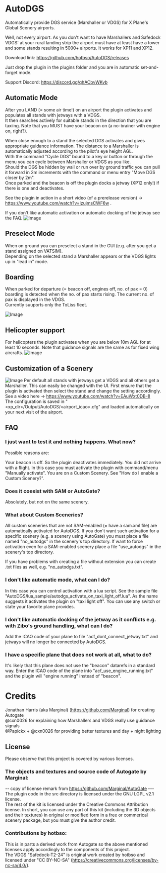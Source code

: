 # AutoDGS
Automatically provide DGS service (Marshaller or VDGS) for X Plane's Global Scenery airports.

Well, not every airport. As you don't want to have Marshallers and Safedock VDGS' at your rural landing strip the airport
must have at least have a tower and some stands resulting in 5000+ airports.
It works for XP11 and XP12.

Download link: https://github.com/hotbso/AutoDGS/releases

Just drop the plugin in the plugins folder and you are in automatic set-and-forget mode.

Support Discord: https://discord.gg/qhACbvWKvb

## Automatic Mode
After you LAND (= some air time!) on an airport the plugin activates and populates all stands with jetways with a VDGS.\
It then searches actively for suitable stands in the direction that you are taxiing.
Note that you MUST have your beacon on (a no-brainer with engine on, right?).

When close enough to a stand the selected DGS activates and gives appropriate guidance information.
The distance to a Marshaller is automatically adjusted according to the pilot's eye height AGL.\
With the command "Cycle DGS" bound to a key or button or through the menu you can cycle between Marshaller or VDGS as you like.\
Should the DGS be hidden by wall or run over by ground traffic you can pull it forward in 2m increments
with the command or menu entry "Move DGS closer by 2m".\
Once parked and the beacon is off the plugin docks a jetway (XP12 only!) if there is one and deactivates.

See the plugin in action in a short video (of a prerelease version) -> https://www.youtube.com/watch?v=lzujmsCWF6w .

If you don't like automatic activation or automatic docking of the jetway see the FAQ.
![Image](images/AutoDGS-VDGS.jpg)

## Preselect Mode
When on ground you can preselect a stand in the GUI (e.g. after you get a stand assigned on VATSIM).\
Depending on the selected stand a Marshaller appears or the VDGS lights up in "lead in" mode.

## Boarding
When parked for departure (= beacon off, engines off, no. of pax = 0) boarding is detected when the no. of pax starts rising. The current no. of pax is displayed in the VDGS.\
Currently suuports only the ToLiss fleet.

![Image](images/boarding.jpg)

## Helicopter support
For helicopters the plugin activates when you are below 10m AGL for at least 10 seconds. Note that guidance signals are the same as for fixed wing aircrafts.
![Image](images/AutoDGS-Helicopter.jpg)

## Customization of a Scenery
![Image](images/EGKK-default-VDGS.jpg)
Per default all stands with jetways get a VDGS and all others get a Marshaller. This can easily be changed with the UI.
First ensure that the plugin is activated then select the stand and change the setting accordingly. \
See a video here -> https://www.youtube.com/watch?v=EAuWxt0DB-8 \
The configuration is saved in "<xp_dir>/Output/AutoDGS/<airport_icao>.cfg" and loaded automatically on your next visit of the airport.

## FAQ

### I just want to test it and nothing happens. What now?
Possible reasons are:

Your beacon is off. So the plugin deactivates immediately.
You did not arrive with a flight. In this case you must activate the plugin with command/menu "Manually activate".
You are on a Custom Scenery. See "How do I enable a Custom Scenery?".

### Does it coexist with SAM or AutoGate?
Absolutely, but not on the same scenery.

### What about Custom Sceneries?
All custom sceneries that are not SAM-enabled (= have a sam.xml file) are automatically activated for AutoDGS.
If you don't want such activation for a specific scenery (e.g. a scenery using AutoGate) you must place a file named "no_autodgs" in the scenery's top directory.
If want to force activation even for a SAM-enabled scenery place a file "use_autodgs" in the scenery's top directory.

If you have problems with creating a file without extension you can create  .txt files as well, e.g. "no_autodgs.txt".

### I don't like automatic mode, what can I do?
In this case you can control activation with a lua script.
See the sample file "AutoDGS/lua_sample/autodgs_activate_on_taxi_light_off.lua".
As the name suggests it activates the plugin on "taxi light off". You can use any switch or state your favorite plane provides.

### I don't like automatic docking of the jetway as it conflicts e.g. with Zibo's ground handling, what can I do?
Add the ICAO code of your plane to file "acf_dont_connect_jetway.txt" and jetways will no longer be connected by AutoDGS.

### I have a specific plane that does not work at all, what to do?
It's likely that this plane does not use the "beacon" datarefs in a standard way. Enter the ICAO code of the plane into "acf_use_engine_running.txt" and the plugin will "engine running" instead of "beacon".

# Credits
Jonathan Harris (aka Marginal) (https://github.com/Marginal) for creating Autogate\
@cxn0026 for explaining how Marshallers and VDGS really use guidance signals\
@Papickx + @cxn0026 for providing better textures and day + night lighting

## License
Please observe that this project is covered by various licenses.

### The objects and textures and source code of Autogate by Marginal:
-- copy of license remark from https://github.com/Marginal/AutoGate ---\
The plugin code in the src directory is licensed under the GNU LGPL v2.1 license.\
The rest of the kit is licensed under the Creative Commons Attribution license. In short, you can use any part of this kit (including the 3D objects and their textures) in original or modified form in a free or commerical scenery package, but you must give the author credit.

### Contributions by hotbso:
This is in parts a derived work from Autogate so the above mentioned licenses apply accordingly to the components of this project.\
The VDGS "Safedock-T2-24" is original work created by hotbso and licensed under "CC BY-NC-SA" (https://creativecommons.org/licenses/by-nc-sa/4.0/).
